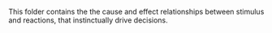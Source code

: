 This folder contains the the cause and effect relationships between stimulus and reactions, that instinctually drive decisions.